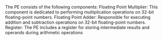 The PE consists of the following components:
 Floating Point Multiplier: This component is dedicated to performing
 multiplication operations on 32-bit floating-point numbers.
 Floating Point Adder: Responsible for executing addition and
 subtraction operations on 32-bit floating-point numbers.
 Register: The PE includes a register for storing intermediate results and
 operands during arithmetic operations
 
